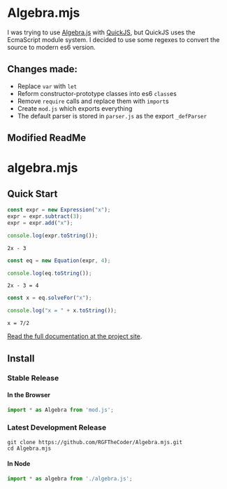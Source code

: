 # Algebra.mjs

I was trying to use [Algebra.js](https://github.com/nicolewhite/algebra.js) with [QuickJS](https://bellard.org/quickjs/), but QuickJS uses the EcmaScript module system. I decided to use some regexes to convert the source to modern es6 version.

## Changes made:
* Replace `var` with `let`
* Reform constructor-prototype classes into es6 `class`es
* Remove `require` calls and replace them with `import`s
* Create `mod.js` which exports everything
* The default parser is stored in `parser.js` as the export `_defParser`

## Modified ReadMe

# algebra.mjs 

## Quick Start

```js
const expr = new Expression("x");
expr = expr.subtract(3);
expr = expr.add("x");

console.log(expr.toString());
```

```
2x - 3
```

```js
const eq = new Equation(expr, 4);

console.log(eq.toString());
```

```
2x - 3 = 4
```

```js
const x = eq.solveFor("x");

console.log("x = " + x.toString());
```

```
x = 7/2
```

[Read the full documentation at the project site](http://algebra.js.org).

## Install

### Stable Release

#### In the Browser

```js
import * as Algebra from 'mod.js';
```

### Latest Development Release

```
git clone https://github.com/RGFTheCoder/Algebra.mjs.git
cd Algebra.mjs
```

#### In Node

```js
import * as algebra from './algebra.js';
```
